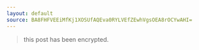 ```yaml
---
layout: default
source: BA8FHFVEEiMfKj1XOSUfAQEva0RYLVEfZEwhVgsOEA8rOCYwAHI=
---
```


> this post has been encrypted.